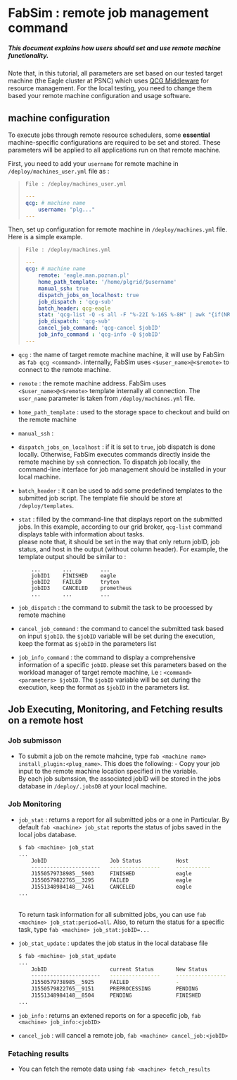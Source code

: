 # FabSim : remote job management command

##### This document explains how users should set and use remote machine functionality.

Note that, in this tutorial, all parameters are set based on our tested target machine  (the Eagle cluster at PSNC) which uses [QCG Middleware](http://apps.man.poznan.pl/trac/qcg/) for resource management. For the local testing, you need to change them based your remote machine configuration and usage software.

## machine configuration
To execute jobs through remote resource schedulers, some **essential** machine-specific configurations are required to be set and stored. These parameters will be applied to all applications run on that remote machine. 

First, you need to add your `username` for remote machine in ```/deploy/machines_user.yml``` file as : 
> `File : /deploy/machines_user.yml`
> ``` yaml
> ---
> qcg: # machine name
>     username: "plg..." 
> ---
> ```

Then, set up configuration for remote machine in ```/deploy/machines.yml``` file.<br/> Here is a simple example.<br/>


> ```File : /deploy/machines.yml```
> ``` yaml
> ---
> qcg: # machine name
>     remote: 'eagle.man.poznan.pl'
>     home_path_template: '/home/plgrid/$username'
>     manual_ssh: true
>     dispatch_jobs_on_localhost: true
>     job_dispatch : 'qcg-sub'
>     batch_header: qcg-eagle
>     stat: 'qcg-list -Q -s all -F "%-22I %-16S %-8H" | awk "{if(NR>2)print}"'
>     job_dispatch: 'qcg-sub'
>     cancel_job_command: 'qcg-cancel $jobID'
>     job_info_command : 'qcg-info -Q $jobID'
> ---
> ```


* `qcg` : the name of target remote machine machine, it will use by FabSim as ```fab qcg <command>```. internally, FabSim uses ```<$user_name>@<$remote>``` to connect to the remote machine.
* `remote` : the remote machine address. FabSim uses ```<$user_name>@<$remote>``` template internally all connection. The `user_name` parameter is taken from ```/deploy/machines.yml``` file.

* `home_path_template` : used to the storage space to checkout and build on the remote machine

* `manual_ssh` :

* `dispatch_jobs_on_localhost` : if it is set to `true`, job dispatch is done locally. Otherwise, FabSim executes commands directly inside the remote machine by `ssh` connection. To dispatch job locally, the command-line interface for job management should be installed in your local machine.

* `batch_header` : it can be used to add some predefined templates to the submitted job script. The template file should be store at `/deploy/templates`.

* `stat` : filled by the command-line that displays report on the submitted jobs. In this example, according to our grid broker, `qcg-list` command displays table with information about tasks. <br/> please note that, it should be set in the way that only return jobID, job status, and host in the output (without column header). For example, the template output should be similar to :<br/>
  ```
      ...       ...         ...
      jobID1    FINISHED    eagle
      jobID2    FAILED      tryton
      jobID3    CANCELED    prometheus  
      ...       ...         ...
  ```

* `job_dispatch` : the command to submit the task to be processed by remote machine

* `cancel_job_command` : the command to cancel the submitted task based on input `$jobID`. the `$jobID` variable will be set during the execution, keep the format as `$jobID` in the parameters list

* `job_info_command` : the command to display a comprehensive information of a specific `jobID`. please set this parameters based on the workload manager of target remote machine, i.e : `<command> <parameters> $jobID`. The `$jobID` variable will be set during the execution, keep the format as `$jobID` in the parameters list.


## Job Executing, Monitoring, and Fetching results on a remote host

### Job submisson 
* To submit a job on the remote mahcine, type `fab <machine name> install_plugin:<plug_name>`. This does the following: - Copy your job input to the remote machine location specified in the variable. <br/> By each job submssion, the associated jobID will be stored in the jobs database in `/deploy/.jobsDB`  at your local machine. <br/>

### Job Monitoring
* `job_stat` : returns a report for all submitted jobs or a one in Particular. By default `fab <machine> job_stat` reports the status of jobs saved in the local jobs database. 
  ``` sh
  $ fab <machine> job_stat
  ...
      JobID                    Job Status           Host
      ----------------------   ----------------     -----------
      J1550579738985__5903     FINISHED             eagle
      J1550579822765__3295     FAILED               eagle
      J1551348984148__7461     CANCELED             eagle
  ...
  ```
  <br/>To return task information for all submitted jobs, you can use `fab <machine> job_stat:period=all`. Also, to return the status for a specific task, type `fab <machine> job_stat:jobID=...`<br/>

* `job_stat_update` :  updates the job status in the local database file
  ``` sh
  $ fab <machine> job_stat_update
  ...
      JobID                    current Status       New Status
      ----------------------   ----------------     ----------------
      J1550579738985__5925     FAILED               -
      J1550579822765__9151     PREPROCESSING        PENDING
      J1551348984148__8504     PENDING              FINISHED
  ...
  ```
 * `job_info` : returns an extened reports on for a specefic job, `fab <machine> job_info:<jobID>`
 * `cancel_job` : will cancel a remote job, `fab <machine> cancel_job:<jobID>`
   



### Fetaching results
* You can fetch the remote data using `fab <machine> fetch_results`
